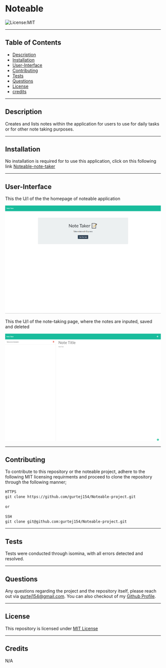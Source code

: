 # Noteable

![License:MIT](https://img.shields.io/badge/MIT-License-yellowgreen)

---

## Table of Contents

- [Description](#description)
- [Installation](#installation)
- [User-Interface](#User-Interface)
- [Contributing](#contributing)
- [Tests](#tests)
- [Questions](#questions)
- [License](#license)
- [credits](#credits)

---

## Description

Creates and lists notes within the application for users to use for daily tasks or for other note taking purposes.

---

## Installation

No installation is required for to use this application, click on this following link [Noteable-note-taker](https://noteable-note-taker.herokuapp.com/)

---

## User-Interface

This the U/I of the the homepage of noteable application

![Screenshot-1](assets/home-page.png)

This the U/I of the note-taking page, where the notes are inputed, saved and deleted

![Screenshot-2](assets/note-taker.png)

---

## Contributing

To contribute to this repository or the noteable project, adhere to the following MIT licensing requirments and proceed to clone the repository through the following manner;

```
HTTPS
git clone https://github.com/gurtej154/Noteable-project.git

or

SSH
git clone git@github.com:gurtej154/Noteable-project.git
```

---

## Tests

Tests were conducted through isomina, with all errors detected and resolved.

---

## Questions

Any questions regarding the project and the repository itself, please reach out via gurtej154@gmail.com. You can also checkout of my [Github Profile](https://github.com/gurtej154).

---

## License

This repository is licensed under [MIT License](LICENSE)

---

## Credits

N/A
